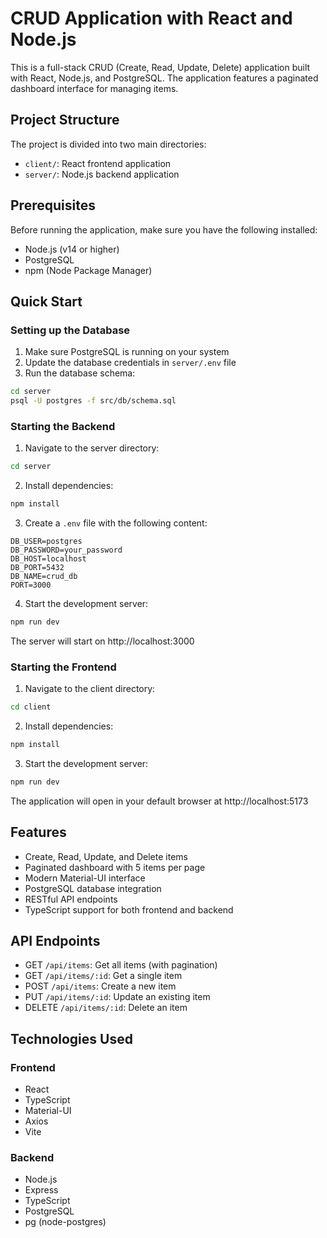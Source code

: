 # CRUD Application with React and Node.js

This is a full-stack CRUD (Create, Read, Update, Delete) application built with React, Node.js, and PostgreSQL. The application features a paginated dashboard interface for managing items.

## Project Structure

The project is divided into two main directories:

- `client/`: React frontend application
- `server/`: Node.js backend application

## Prerequisites

Before running the application, make sure you have the following installed:

- Node.js (v14 or higher)
- PostgreSQL
- npm (Node Package Manager)

## Quick Start

### Setting up the Database

1. Make sure PostgreSQL is running on your system
2. Update the database credentials in `server/.env` file
3. Run the database schema:
```bash
cd server
psql -U postgres -f src/db/schema.sql
```

### Starting the Backend

1. Navigate to the server directory:
```bash
cd server
```

2. Install dependencies:
```bash
npm install
```

3. Create a `.env` file with the following content:
```
DB_USER=postgres
DB_PASSWORD=your_password
DB_HOST=localhost
DB_PORT=5432
DB_NAME=crud_db
PORT=3000
```

4. Start the development server:
```bash
npm run dev
```

The server will start on http://localhost:3000

### Starting the Frontend

1. Navigate to the client directory:
```bash
cd client
```

2. Install dependencies:
```bash
npm install
```

3. Start the development server:
```bash
npm run dev
```

The application will open in your default browser at http://localhost:5173

## Features

- Create, Read, Update, and Delete items
- Paginated dashboard with 5 items per page
- Modern Material-UI interface
- PostgreSQL database integration
- RESTful API endpoints
- TypeScript support for both frontend and backend

## API Endpoints

- GET `/api/items`: Get all items (with pagination)
- GET `/api/items/:id`: Get a single item
- POST `/api/items`: Create a new item
- PUT `/api/items/:id`: Update an existing item
- DELETE `/api/items/:id`: Delete an item

## Technologies Used

### Frontend
- React
- TypeScript
- Material-UI
- Axios
- Vite

### Backend
- Node.js
- Express
- TypeScript
- PostgreSQL
- pg (node-postgres)
